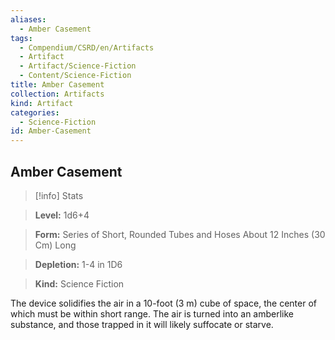```yaml
---
aliases:
  - Amber Casement
tags:
  - Compendium/CSRD/en/Artifacts
  - Artifact
  - Artifact/Science-Fiction
  - Content/Science-Fiction
title: Amber Casement
collection: Artifacts
kind: Artifact
categories:
  - Science-Fiction
id: Amber-Casement
---
```

## Amber Casement    
>[!info] Stats    
> **Level:** 1d6+4    
> **Form:** Series of Short, Rounded Tubes and Hoses About 12 Inches (30 Cm) Long    
> **Depletion:** 1-4 in 1D6    
> **Kind:** Science Fiction  
    
The device solidifies the air in a 10-foot (3 m) cube of space, the center of which must be within short range. The air is turned into an amberlike substance, and those trapped in it will likely suffocate or starve.
